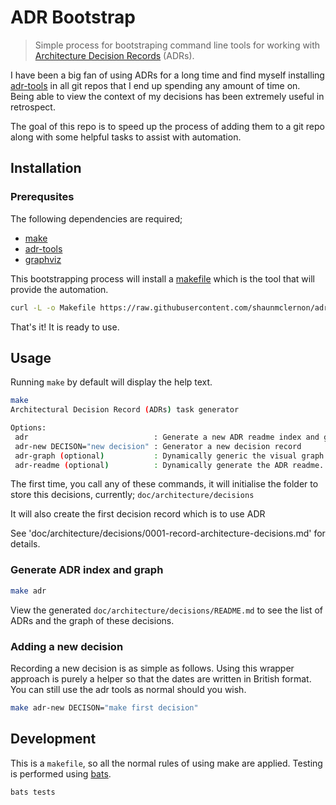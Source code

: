 # ADR Bootstrap

> Simple process for bootstraping command line tools for working with [Architecture Decision Records] (ADRs).

I have been a big fan of using ADRs for a long time and find myself installing [adr-tools] in all git repos that I end up spending any amount of time on. Being able to view the context of my decisions has been extremely useful in retrospect.

The goal of this repo is to speed up the process of adding them to a git repo along with some helpful tasks to assist with automation.

## Installation

### Prerequsites

The following dependencies are required;

- [make]
- [adr-tools]
- [graphviz]

This bootstrapping process will install a [makefile] which is the tool that will provide the automation.

```bash
curl -L -o Makefile https://raw.githubusercontent.com/shaunmclernon/adr-bootstrap/master/Makefile
```

That's it! It is ready to use.

## Usage

Running `make` by default will display the help text.

```bash
make
Architectural Decision Record (ADRs) task generator

Options:
 adr                            : Generate a new ADR readme index and graph.
 adr-new DECISON="new decision" : Generator a new decision record
 adr-graph (optional)           : Dynamically generic the visual graph of of the ADRs
 adr-readme (optional)          : Dynamically generate the ADR readme.
```

The first time, you call any of these commands, it will initialise the folder to store this decisions, currently; `doc/architecture/decisions`

It will also create the first decision record which is to use ADR

See 'doc/architecture/decisions/0001-record-architecture-decisions.md' for details.

### Generate ADR index and graph

```bash
make adr
```

View the generated `doc/architecture/decisions/README.md` to see the list of ADRs and the graph of these decisions.

### Adding a new decision

Recording a new decision is as simple as follows. Using this wrapper approach is purely a helper so that the dates are written in British format. You can still use the adr tools as normal should you wish.

```bash
make adr-new DECISON="make first decision"
```

## Development

This is a `makefile`, so all the normal rules of using make are applied. Testing is performed using [bats].

```bash
bats tests
```

[Architecture Decision Records]: http://thinkrelevance.com/blog/2011/11/15/documenting-architecture-decisions
[make]: https://www.gnu.org/software/make/
[adr-tools]: https://github.com/npryce/adr-tools/blob/master/INSTALL.md
[graphviz]: https://www.graphviz.org/download/
[makefile]: https://en.wikipedia.org/wiki/Makefile
[bats]: https://github.com/bats-core/bats-core